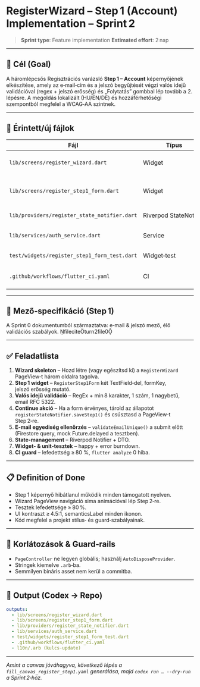 # RegisterWizard – Step 1 (Account) Implementation – Sprint 2

> **Sprint type**: Feature implementation
> **Estimated effort**: 2 nap

---

## 🎯 Cél (Goal)

A háromlépcsős Regisztrációs varázsló **Step 1 – Account** képernyőjének elkészítése, amely az e‑mail‑cím és a jelszó begyűjtését végzi valós idejű validációval (regex + jelszó erősség) és „Folytatás” gombbal lép tovább a 2. lépésre. A megoldás lokalizált (HU/EN/DE) és hozzáférhetőségi szempontból megfelel a WCAG‑AA szintnek.

---

## 📂 Érintett/új fájlok

| Fájl                                         | Típus                  | Leírás                                                     |
| -------------------------------------------- | ---------------------- | ---------------------------------------------------------- |
| `lib/screens/register_wizard.dart`           | Widget                 | Root `PageView` 3 oldallal (ha még nem létezik)            |
| `lib/screens/register_step1_form.dart`       | Widget                 | E‑mail, jelszó, jelszó‑láthatóság toggle, „Folytatás” CTA  |
| `lib/providers/register_state_notifier.dart` | Riverpod StateNotifier | Wizard state + partial payload tárolása                    |
| `lib/services/auth_service.dart`             | Service                | **Új metódus**: `validateEmailUnique()` (Firestore lookup) |
| `test/widgets/register_step1_form_test.dart` | Widget‑test            | Form‑validáció, Continue navigáció                         |
| `.github/workflows/flutter_ci.yaml`          | CI                     | meglévő workflow‑ban teszt hozzáadása                      |

---

## 📑 Mező‑specifikáció (Step 1)

A Sprint 0 dokumentumból származtatva: e‑mail & jelszó mező, élő validációs szabályok. fileciteturn2file0

---

## ✅ Feladatlista

1. **Wizard skeleton** – Hozd létre (vagy egészítsd ki) a `RegisterWizard` PageView‑t három oldalra tagolva.
2. **Step 1 widget** – `RegisterStep1Form` két TextField‑del, formKey, jelszó erősség mutató.
3. **Valós idejű validáció** – RegEx + min 8 karakter, 1 szám, 1 nagybetű, email RFC 5322.
4. **Continue akció** – Ha a form érvényes, tárold az állapotot `registerStateNotifier.saveStep1()` és csúsztasd a PageView‑t Step 2‑re.
5. **E‑mail egyediség ellenőrzés** – `validateEmailUnique()` a submit előtt (Firestore query, mock Future.delayed a tesztben).
6. **State‑management** – Riverpod Notifier + DTO.
7. **Widget‑ & unit‑tesztek** – happy + error burndown.
8. **CI guard** – lefedettség ≥ 80 %, `flutter analyze` 0 hiba.

---

## 📋 Definition of Done

* Step 1 képernyő hibátlanul működik minden támogatott nyelven.
* Wizard PageView navigáció sima animációval lép Step 2‑re.
* Tesztek lefedettsége ≥ 80 %.
* UI kontraszt ≥ 4.5:1, semanticsLabel minden ikonon.
* Kód megfelel a projekt stílus‑ és guard‑szabályainak.

---

## 🚧 Korlátozások & Guard‑rails

* `PageController` ne legyen globális; használj `AutoDisposeProvider`.
* Stringek kiemelve `.arb`‑ba.
* Semmilyen bináris asset nem kerül a commitba.

---

## 🔄 Output (Codex → Repo)

```yaml
outputs:
  - lib/screens/register_wizard.dart
  - lib/screens/register_step1_form.dart
  - lib/providers/register_state_notifier.dart
  - lib/services/auth_service.dart
  - test/widgets/register_step1_form_test.dart
  - .github/workflows/flutter_ci.yaml
  - l10n/.arb (kulcs‑update)
```

---

*Amint a canvas jóváhagyva, következő lépés a `fill_canvas_register_step1.yaml` generálása, majd `codex run … --dry-run` a Sprint 2‑höz.*
